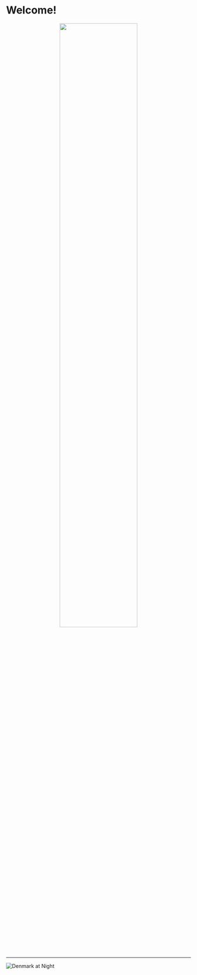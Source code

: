 <!-- Never trust the month of April.

---

## I’m currently working on ...
- My own kernel (for educational purposes, nothing fancy). :)

- Rowland Hall's FTC Robot Software

- [This](https://www.youtube.com/watch?v=dQw4w9WgXcQ)

---
-->

# Welcome!

<p align="center">
<img width="65%" src="https://streak-stats.demolab.com?user=IsaccBarker&theme=github-dark&hide_border=true&date_format=n%2Fj%5B%2FY%5D">
</p>

---

![Denmark at Night](https://i.imgur.com/EWe3ldp.jpeg)

<!-- TOOD: Add back once Helix receives plugin support so I can hook up wakatime. ---

# Statistics
I'm on medical leave from school, so hopefully I can get these up!

<p align="center">
    <img width=65% src="https://github-readme-stats.vercel.app/api/wakatime?username=isaccbarker&&hide=javascript,html,css,cmake,Nginx%20Configuration%20File,markdown,groovy,text,properties,tmux,sql,matlab,systemd,yaml,json,bc,xml,csv,ini,PacmanConf,Other,viml,Image%20%28jpeg%29,crontab,zsh,swift,objective-c,meson,protocol%20buffer,common%20lisp,arduino,conf,toml&langs_count=8&theme=dark">
</p> -->
<!-- </p> -->
